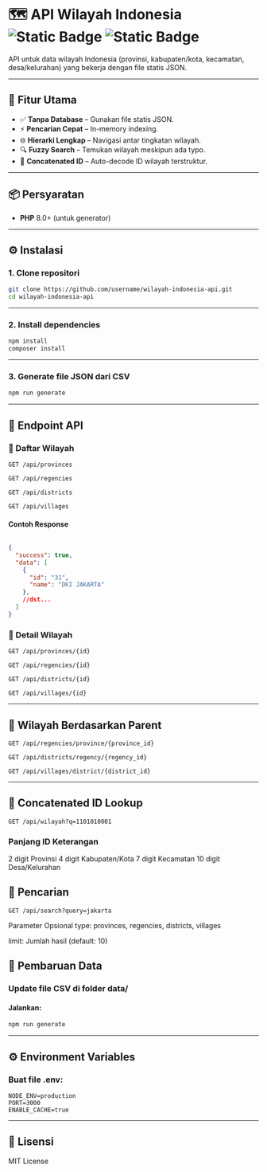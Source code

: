 # 🗺️ API Wilayah Indonesia ![Static Badge](https://img.shields.io/badge/status-active-brightgreen) ![Static Badge](https://img.shields.io/badge/data-static%20JSON-blue)

API untuk data wilayah Indonesia (provinsi, kabupaten/kota, kecamatan, desa/kelurahan) yang bekerja dengan file statis JSON.

---

## 🚀 Fitur Utama

- ✅ **Tanpa Database** – Gunakan file statis JSON.
- ⚡ **Pencarian Cepat** – In-memory indexing.
- 🌐 **Hierarki Lengkap** – Navigasi antar tingkatan wilayah.
- 🔍 **Fuzzy Search** – Temukan wilayah meskipun ada typo.
- 🧬 **Concatenated ID** – Auto-decode ID wilayah terstruktur.

---

## 📦 Persyaratan


- **PHP** 8.0+ (untuk generator)


---

## ⚙️ Instalasi

### 1. Clone repositori

```bash
git clone https://github.com/username/wilayah-indonesia-api.git
cd wilayah-indonesia-api 
```

---

### 2. Install dependencies
```bash
npm install
composer install
```

---

### 3. Generate file JSON dari CSV
```bash
npm run generate
```

---

## 🔗 Endpoint API
### 📍 Daftar Wilayah
```
GET /api/provinces

GET /api/regencies

GET /api/districts

GET /api/villages
```

#### Contoh Response
```json

{
  "success": true,
  "data": [
    {
      "id": "31",
      "name": "DKI JAKARTA"
    },
    //dst...
  ]
}
```
### 🧾 Detail Wilayah
```
GET /api/provinces/{id}
```
```
GET /api/regencies/{id}
```
```
GET /api/districts/{id}
```
```
GET /api/villages/{id}
```

---

## 🧭 Wilayah Berdasarkan Parent
```
GET /api/regencies/province/{province_id}
```
```
GET /api/districts/regency/{regency_id}
```
```
GET /api/villages/district/{district_id}
```
---

## 🔡 Concatenated ID Lookup
```
GET /api/wilayah?q=1101010001
```
### Panjang ID	Keterangan
2 digit	Provinsi
4 digit	Kabupaten/Kota
7 digit	Kecamatan
10 digit	Desa/Kelurahan

## 🔎 Pencarian
```
GET /api/search?query=jakarta
```
Parameter Opsional
type: provinces, regencies, districts, villages

limit: Jumlah hasil (default: 10)

## 🔄 Pembaruan Data
### Update file CSV di folder data/

#### Jalankan:

```bash
npm run generate
```
---
## ⚙️ Environment Variables
### Buat file .env:

```env
NODE_ENV=production
PORT=3000
ENABLE_CACHE=true
```
---
## 📄 Lisensi
MIT License

